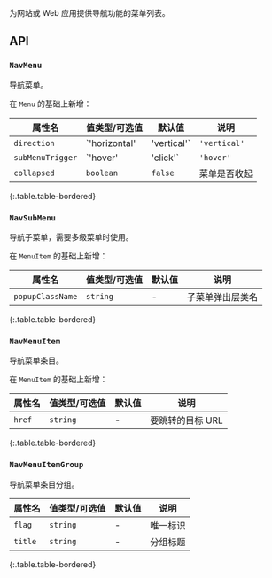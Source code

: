 为网站或 Web 应用提供导航功能的菜单列表。

## API

### `NavMenu`

导航菜单。

在 `Menu` 的基础上新增：

| 属性名 | 值类型/可选值 | 默认值 | 说明 |
| --- | --- | --- | --- |
| `direction` | `'horizontal' | 'vertical'` | `'vertical'` | 菜单条目平铺方向 |
| `subMenuTrigger` | `'hover' | 'click'` | `'hover'` | 子菜单伸缩/弹出的触发方式 |
| `collapsed` | `boolean` | `false` | 菜单是否收起 |
{:.table.table-bordered}

### `NavSubMenu`

导航子菜单，需要多级菜单时使用。

在 `MenuItem` 的基础上新增：

| 属性名 | 值类型/可选值 | 默认值 | 说明 |
| --- | --- | --- | --- |
| `popupClassName` | `string` | - | 子菜单弹出层类名 |
{:.table.table-bordered}

### `NavMenuItem`

导航菜单条目。

在 `MenuItem` 的基础上新增：

| 属性名 | 值类型/可选值 | 默认值 | 说明 |
| --- | --- | --- | --- |
| `href` | `string` | - | 要跳转的目标 URL |
{:.table.table-bordered}

### `NavMenuItemGroup`

导航菜单条目分组。

| 属性名 | 值类型/可选值 | 默认值 | 说明 |
| --- | --- | --- | --- |
| `flag` | `string` | - | 唯一标识 |
| `title` | `string` | - | 分组标题 |
{:.table.table-bordered}
